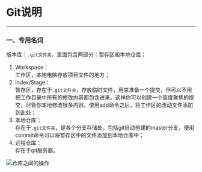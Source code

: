 # Git说明
---

### 一、专用名词
版本库：`.git文件夹`，里面包含两部分：暂存区和本地仓库；
1. Workspace：<br>
工作区，本地电脑存放项目文件的地方；
2. Index/Stage：<br>
暂存区，存在于`.git文件夹`，存放临时文件，用来准备一个提交，但可以不用把工作目录中所有的修改内容都包含进来。这样你可以创建一个高度聚焦的提交，尽管你本地修改很多内容。使用add命令之后，将工作区的改动文件添加到此处；
3. 本地仓库：<br>
存在于`.git文件夹`，是各个分支存储处，包括git自动创建的master分支，使用commit命令可以将暂存区中的文件添加到本地仓库中；
4. 远程仓库：<br>
存在于git服务器。

![仓库之间的操作](https://github.com/gycold/GitAbout/blob/master/pictures/仓库之间的操作 "仓库之间的操作")
